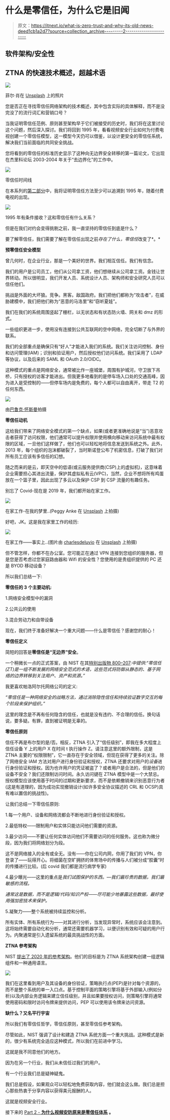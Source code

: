 # 什么是零信任，为什么它是旧闻

> 原文：<https://itnext.io/what-is-zero-trust-and-why-its-old-news-deed1cb1a2d7?source=collection_archive---------2----------------------->

## 软件架构/安全性

## ZTNA 的快速技术概述，超越术语

![](img/4754e7f532fc532f428ecc1fd0e9cc39.png)

菲尔·肖在 [Unsplash](https://unsplash.com/s/photos/clone-trooper?utm_source=unsplash&utm_medium=referral&utm_content=creditCopyText) 上的照片

您是否正在寻找零信任网络架构的技术概述，其中包含实际的具体解释，而不是没完没了的流行词汇和营销口号？

当我证明零信任范例、原则甚至架构早于它们被接受的历史时，我们将在这里讨论这个问题，然后深入探讨。我们将回到 1995 年，看看视频安全行业如何为付费电视创建一个零信任模型，这一模型今天仍可以借鉴，以设计更安全的零信任系统，解决我们当前面临的共同安全挑战。

您将看到的零信任的标准历史显示了这种向无边界安全转移的第一篇论文，它出现在杰里科论坛 2003-2004 年关于“去边界化”的工作中。

![](img/0ecb298f6e73d7743acac9931d54022b.png)

零信任时间线

在本系列的[第二部分](https://medium.com/p/f51f4e41f9e/)中，我将证明零信任方法至少可以追溯到 1995 年，随着付费电视的出现。

![](img/82e80da4e93616dc0d2c745732b8b759.png)

1995 年有条件接收？这和零信任有什么关系？

但是在我们对约会变得挑剔之前，我一直坚持的零信任到底是什么？

要了解零信任，我们需要了解在零信任出现之前*存在了什么，零信任*改变了*。*

**预零信任安全模型**

曾几何时，在企业行业，那是一个美好的世界。我们相互信任。我们有信念。

我们的用户是公司员工，他们从公司拿工资，他们想继续从公司拿工资。金钱让世界转动。所以很明显，我们开发人员、系统设计人员、架构师和安全研究人员可以信任他们。

挑战是外面的大坏狼。竞争。黑客。敌国政府。我们把他们都称为“攻击者”，在威胁建模中，我们把他们称为“恶意的马洛里”和“窃听夏娃”。

我们在我们的系统周围竖起了栅栏，以无状态和有状态防火墙、网关和 dmz 的形式。

一些组织更进一步，使用没有连接到公共互联网的空中网络，完全切断了与外界的联系。

我们的全部重点是确保只有“好人”才能进入我们的系统。我们关注访问控制、身份和访问管理(IAM)；识别和验证用户，然后授权他们访问系统。我们采用了 LDAP 等协议，以及后来的 SAML 和 OAuth 2.0/OIDC。

这种模式的重点是网络安全，通常被比作一座城堡，周围有护城河，守卫放下吊桥，只有授权的访客才能进出。但我更多地看到的是停车场入口处的交通高峰，因为进入是受控制的——但停车场内是免费的，每个人都可以自由离开，带走 T2 的任何东西。

![](img/9bf6c68ec8600e27cbf5bc3279e0d12a.png)

由[巴鲁克·怀斯曼](https://www.instagram.com/baruch.photographer/)拍摄

**零信任动机**

这给我们带来了网络安全模式的第一个缺点，如果(或者更准确地说是“当”)恶意攻击者获得了访问权限，他们通常可以提升权限并使用横向移动来访问系统中最有权限的区域，一旦他们这样做了，他们也可以轻松地将信息发送到系统之外。此外，2013 年，每个组织的泡沫都破裂了，当时斯诺登公布了机密信息，打破了我们对所有员工应该有多信任的幻想。

随之而来的是云，即天空中的低语(或云服务提供商(CSP)上的虚拟机)，这意味着企业需要担心其进出流量，保护其虚拟私有云(VPC)，当然，企业不想将所有鸡蛋放在一个篮子里，因此出现了多云以及保护 CSP 到 CSP 流量的有趣任务。

别忘了 Covid-现在是 2019 年，我们都开始在家工作。

![](img/bbbc5c0937aa5659df003262a7949dbf.png)

在家工作-在我的梦里..(Peggy Anke 在 [Unsplash](https://unsplash.com/s/photos/digital-nomad?utm_source=unsplash&utm_medium=referral&utm_content=creditCopyText) 上拍摄)

好吧，JK。这是我在家里工作的经历:

![](img/e3dc479b0d4178a4542470cc167ed7ce.png)

在家工作——事实上..(图片由 [charlesdeluvio](https://unsplash.com/es/@charlesdeluvio?utm_source=unsplash&utm_medium=referral&utm_content=creditCopyText) 在 [Unsplash](https://unsplash.com/s/photos/working-from-home?utm_source=unsplash&utm_medium=referral&utm_content=creditCopyText) 上拍摄)

但不管怎样，你都不在办公室。您可能正在通过 VPN 连接到您组织的服务器，但是您是否考虑过您家庭路由器和 Wifi 的安全性？您使用的是贵组织提供的 PC 还是 BYOD 移动设备？

所以我们总结一下:

**零信任的 3 个主要动机:**

1.网络安全模型中的漏洞

2.公共云的使用

3.混合劳动力和自带设备

现在，我们终于准备好解决一个重大问题——什么是零信任？感谢您的耐心！

**零信任定义**

简短的回答是**零信任是“无边界”安全**。

一个稍微长一点的正式答案，由 NIST 在其[特别出版物 800–207](https://nvlpubs.nist.gov/nistpubs/SpecialPublications/NIST.SP.800-207.pdf):*中提供:“零信任(ZT)是一组不断发展的网络安全范式的术语，这些范式将防御从静态的、基于网络的边界转移到关注用户、资产和资源。”*

我更喜欢帕洛阿尔托网络公司的定义:

*“零信任是一种网络安全的战略方法，通过消除隐性信任和持续验证数字交互的每个阶段来保护组织。”*

这里的理念是不再有任何隐含的信任，也就是没有违约、不合理的信任。换句话说，要多疑。有罪，直到被证明是无辜的。

**零信任原则**

信任不再是布尔型的是/否。相反，ZTNA 引入了“信任级别”，即我在多大程度上信任设备 Y 上的用户 X 在时间 t 执行操作 Z。请注意这里的额外限制，这是 ZTNA 主要的“权限限制”，它一直存在于安全领域，但现在获得了更多的关注。除了网络安全 IAM 方法对用户进行身份验证和授权，ZTNA 还要求对用户的*设备*进行身份验证和授权。因为也许用户的凭证被盗了？或者用户是合法的，但是他们的设备不安全？我们还限制访问时间。永久访问键在 ZTNA 模型中是一个大禁忌。授权模型应该使用基于时间的过期和更新要求，而不是依赖撤销来识别恶意行为者(这是有道理的，因为成功实现撤销设计(如许多安全协议描述的 CRL 和 OCSP)具有难以置信的挑战性)。

让我们总结一下零信任原则:

1.每一个用户、设备和网络流都会不断地进行身份验证和授权。

2.最低特权——限制用户和实体只能访问他们需要的资源。

3.最少访问——不要让任何实体访问他们不需要访问的任何服务。这也称为微分段，因为我们将网络划分为段。

这不是网络接入的全有或全无。没有——你在公司内网，你用了我们的 VPN，你登录了——玩得开心。将细菌在空旷拥挤的体育场中的传播与人们被分成“胶囊”时的传播进行比较。(后 covid 我们都是流行病学专家)

4.最少曝光——这里的重点是*我们试图保护的东西。—我们最珍贵的数据，我们最敏感的流程。*

*通常这是数据，而不是逻辑/代码/知识产权——尽可能少地暴露这些数据，最好使用强加密技术来保护。*

5.凝聚力——整个系统被持续监控和分析。

所有实体、所有系统行为——对其进行分析，当发现异常时，系统应该会注意到。这将始终需要自动化和分析，通常还需要机器学习，以便识别有效和可疑的用户行为。内聚通常是引入遗留系统的最具挑战性的方面。

**ZTNA 参考架构**

NIST [提出了 2020 年的参考架构](https://nvlpubs.nist.gov/nistpubs/SpecialPublications/NIST.SP.800-207.pdf)。他们的目标是为 ZTNA 系统架构创建一组逻辑组件和一种通用语言。

![](img/87152b3940bb558578880345d8f2dfc1.png)

我们在这里看到用户及其设备的身份验证，策略执行点(PEP)是针对每个资源的，而不是整个系统的单一入口点。基于控制平面的策略引擎将基于外部输入(例如分析)以及内部业务逻辑来建立信任级别，并且如果要授权访问，则策略引擎将通常使用密码和限时访问令牌来提供访问，PEP 可以使用该令牌来访问资源。

**缺什么？又名平行宇宙**

所以我们有零信任哲学，零信任原则，甚至零信任参考架构。

尽管如此，NIST 强调了设计和建造 ZTNA 系统方面一个重大挑战。这种模式是新的，很少有系统完全适应这种模式，所以我们在前进中学习。

这就是我不同意他们的地方。

因为在另一个行业，我们从未信任过我们的用户。

有一个行业我们总是疑神疑鬼。

我们总是假设，如果观众可以轻松地免费获取内容，他们就会这么做。我们总是担心那些热衷于分享内容以获得美元报酬的人。

这就是视频安全行业。

接下来的 [Part 2 - **为什么视频安防原来是零信任体系**](https://medium.com/p/f51f4e41f9e/) **。**